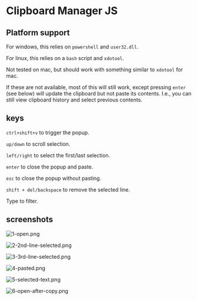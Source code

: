 # Clipboard Manager JS

## Platform support

For windows, this relies on `powershell` and `user32.dll`.

For linux, this relies on a `bash` script and `xdotool`.

Not tested on mac, but should work with something similar to `xdotool` for mac.

If these are not available, most of this will still work, except pressing `enter` (see below) will update the clipboard but not paste its contents. I.e., you can still view clipboard history and select previous contents.  

## keys

`ctrl+shift+v` to trigger the popup.

`up/down` to scroll selection.

`left/right` to select the first/last selection.

`enter` to close the popup and paste.

`esc` to close the popup without pasting.

`shift + del/backspace` to remove the selected line.

Type to filter.

## screenshots

![1-open.png](./screenshots/1-open.png)

![2-2nd-line-selected.png](./screenshots/2-2nd-line-selected.png)

![3-3rd-line-selected.png](./screenshots/3-3rd-line-selected.png)

![4-pasted.png](./screenshots/4-pasted.png)

![5-selected-text.png](./screenshots/5-selected-text.png)

![6-open-after-copy.png](./screenshots/6-open-after-copy.png)

